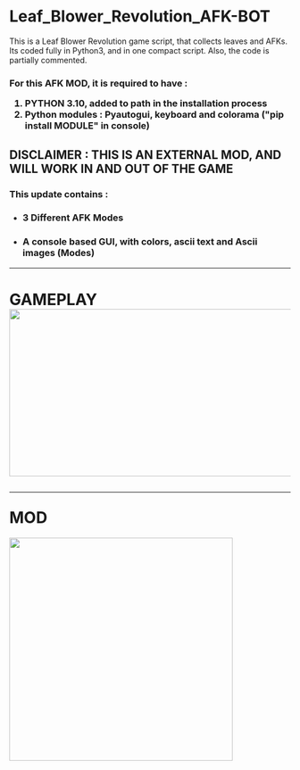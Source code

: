 # Leaf_Blower_Revolution_AFK-BOT
This is a Leaf Blower Revolution game script, that collects leaves and AFKs. Its coded fully in Python3, and in one compact script. Also, the code is partially commented.

<h3>For this AFK MOD, it is required to have : <ol> 
<li> PYTHON 3.10, added to path in the installation process </li>
<li> Python modules : Pyautogui, keyboard and colorama ("pip install MODULE" in console)
</ol></h3>

<h2>DISCLAIMER : THIS IS AN EXTERNAL MOD, AND WILL WORK IN AND OUT OF THE GAME</h2>

<h3>This update contains :</h3>
<ul> 
<li> <h3> 3 Different AFK Modes </h3> </li>
<li> <h3> A console based GUI, with colors, ascii text and Ascii images (Modes) </h3> </li>
</ul>
<hr>
<h1> GAMEPLAY
<img src="https://i.imgur.com/qFfeam8.png" width=600 height=300>
<hr>
  MOD</h1>
<img src="https://i.imgur.com/Nwv1JeP.png" width=400 height=400>
